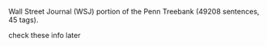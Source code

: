 

Wall Street Journal (WSJ) portion of the Penn Treebank (49208 sentences, 45 tags).

check these info later
